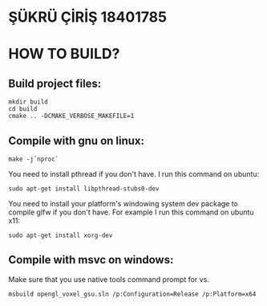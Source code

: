 # ŞÜKRÜ ÇİRİŞ 18401785

# HOW TO BUILD?

## Build project files:

```
mkdir build
cd build
cmake .. -DCMAKE_VERBOSE_MAKEFILE=1
```

## Compile with gnu on linux:

```
make -j`nproc`
```

You need to install pthread if you don't have. I run this command on ubuntu:

```
sudo apt-get install libpthread-stubs0-dev
```

You need to install your platform's windowing system dev package to compile glfw if you don't have.
For example I run this command on ubuntu x11:

```
sudo apt-get install xorg-dev
```

## Compile with msvc on windows:

Make sure that you use native tools command prompt for vs.

```
msbuild opengl_voxel_gsu.sln /p:Configuration=Release /p:Platform=x64
```
